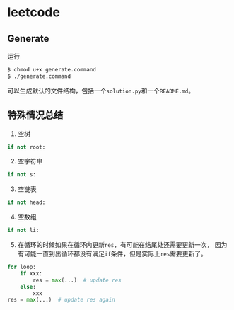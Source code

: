 # leetcode

## Generate

运行
```bash
$ chmod u+x generate.command
$ ./generate.command
```
可以生成默认的文件结构，包括一个`solution.py`和一个`README.md`。

## 特殊情况总结

1. 空树

```Python
if not root:
```

2. 空字符串

```Python
if not s:
```

3. 空链表

```Python
if not head:
```

4. 空数组

```Python
if not li:
```

5. 在循环的时候如果在循环内更新`res`，有可能在结尾处还需要更新一次，
因为有可能一直到出循环都没有满足`if`条件，但是实际上`res`需要更新了。

```Python
for loop:
    if xxx:
        res = max(...)  # update res
    else:
        xxx
res = max(...)  # update res again
```